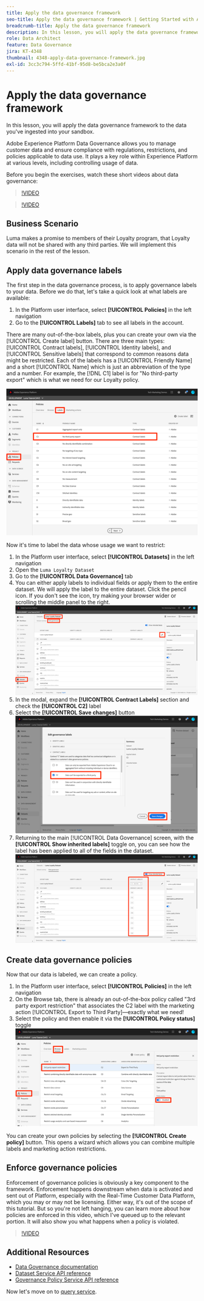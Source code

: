 ```yaml
---
title: Apply the data governance framework
seo-title: Apply the data governance framework | Getting Started with Adobe Experience Platform for Data Architects and Data Engineers
breadcrumb-title: Apply the data governance framework
description: In this lesson, you will apply the data governance framework to the data you've ingested into your sandbox. 
role: Data Architect
feature: Data Governance
jira: KT-4348
thumbnail: 4348-apply-data-governance-framework.jpg
exl-id: 3cc3c794-5ffd-41bf-95d8-be5bca2e3a0f
---
```

# Apply the data governance framework

<!--15min-->

In this lesson, you will apply the data governance framework to the data you've ingested into your sandbox. 

Adobe Experience Platform Data Governance allows you to manage customer data and ensure compliance with regulations, restrictions, and policies applicable to data use. It plays a key role within Experience Platform at various levels, including  controlling usage of data.

Before you begin the exercises, watch these short videos about data governance:
>[!VIDEO](https://video.tv.adobe.com/v/36653?learn=on)

>[!VIDEO](https://video.tv.adobe.com/v/29708?learn=on)

<!--
## Permissions required

In the [Configure Permissions](configure-permissions.md) lesson, you set up all the access controls required to complete this lesson, specifically:

* Permission items **[!UICONTROL Data Governance]** > **[!UICONTROL Manage Usage Labels]**, **[!UICONTROL Manage Data Usage Policies]** and **[!UICONTROL View Data Usage Policies]**
* Permission items **[!UICONTROL Data Management]** > **[!UICONTROL View Datasets]** and **[!UICONTROL Manage Datasets]**
* Permission item **[!UICONTROL Sandboxes]** > `Luma Tutorial`
* User-role access to the `Luma Tutorial Platform` Product Profile
-->

## Business Scenario

Luma makes a promise to members of their Loyalty program, that Loyalty data will not be shared with any third parties. We will implement this scenario in the rest of the lesson.

## Apply data governance labels

The first step in the data governance process, is to apply governance labels to your data. Before we do that, let's take a quick look at what labels are available:

1. In the Platform user interface, select **[!UICONTROL Policies]** in the left navigation
1. Go to the **[!UICONTROL Labels]** tab to see all labels in the account.

There are many out-of-the-box labels, plus you can create your own via the [!UICONTROL Create label] button. There are three main types: [!UICONTROL Contract labels], [!UICONTROL Identity labels], and [!UICONTROL Sensitive labels] that correspond to common reasons data might be restricted. Each of the labels has a [!UICONTROL Friendly Name] and a short [!UICONTROL Name] which is just an abbreviation of the type and a number. For example, the [!DNL C1] label is for "No third-party export" which is what we need for our Loyalty policy.

![Data Governance Label](assets/governance-policies.png)

Now it's time to label the data whose usage we want to restrict:

1. In the Platform user interface, select **[!UICONTROL Datasets]** in the left navigation
1. Open the `Luma Loyalty Dataset`
1. Go to the **[!UICONTROL Data Governance]** tab
1. You can either apply labels to individual fields or apply them to the entire dataset. We will apply the label to the entire dataset. Click the pencil icon. If you don't see the icon, try making your browser wider or scrolling the middle panel to the right.
    ![Data Governance](assets/governance-dataset.png)
1. In the modal, expand the **[!UICONTROL Contract Labels]** section and check the **[!UICONTROL C2]** label
1. Select the **[!UICONTROL Save changes]** button
    ![Data Governance](assets/governance-applyLabel.png)
1. Returning to the main [!UICONTROL Data Governance] screen, with the **[!UICONTROL Show inherited labels]** toggle on, you can see how the label has been applied to all of the fields in the dataset.
    ![Data Governance](assets/governance-labelsAdded.png)


<!--adding extra, unnecessary fields from field groups makes it harder to see which fields really need labels-->
<!--Are there any best practices for applying governance labels-->

## Create data governance policies

Now that our data is labeled, we can create a policy.

1. In the Platform user interface, select **[!UICONTROL Policies]** in the left navigation
1. On the Browse tab, there is already an out-of-the-box policy called "3rd party export restriction" that associates the C2 label with the marketing action [!UICONTROL Export to Third Party]&mdash;exactly what we need!
1. Select the policy and then enable it via the **[!UICONTROL Policy status]** toggle
    ![Data Governance](assets/governance-enablePolicy.png)

You can create your own policies by selecting the **[!UICONTROL Create policy]** button. This opens a wizard which allows you can combine multiple labels and marketing action restrictions.

## Enforce governance policies

Enforcement of governance policies is obviously a key component to the framework. Enforcement happens downstream when data is activated and sent out of Platform, especially with the Real-Time Customer Data Platform, which you may or may not be licensing. Either way, it's out of the scope of this tutorial. But so you're not left hanging, you can learn more about how policies are enforced in this video, which I've queued up to the relevant portion. It will also show you what happens when a policy is violated.

>[!VIDEO](https://video.tv.adobe.com/v/33631/?t=151&quality=12&learn=on)


## Additional Resources

* [Data Governance documentation](https://experienceleague.adobe.com/docs/experience-platform/data-governance/home.html)
* [Dataset Service API reference](https://www.adobe.io/experience-platform-apis/references/dataset-service/)
* [Governance Policy Service API reference](https://www.adobe.io/experience-platform-apis/references/policy-service/)

Now let's move on to [query service](run-queries.md).
